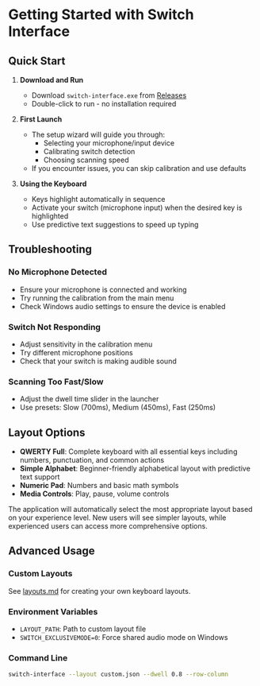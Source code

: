 # Getting Started with Switch Interface

## Quick Start

1. **Download and Run**
   - Download `switch-interface.exe` from [Releases](https://github.com/jblick1327/switch_interface/releases)
   - Double-click to run - no installation required

2. **First Launch**
   - The setup wizard will guide you through:
     - Selecting your microphone/input device
     - Calibrating switch detection
     - Choosing scanning speed
   - If you encounter issues, you can skip calibration and use defaults

3. **Using the Keyboard**
   - Keys highlight automatically in sequence
   - Activate your switch (microphone input) when the desired key is highlighted
   - Use predictive text suggestions to speed up typing

## Troubleshooting

### No Microphone Detected
- Ensure your microphone is connected and working
- Try running the calibration from the main menu
- Check Windows audio settings to ensure the device is enabled

### Switch Not Responding
- Adjust sensitivity in the calibration menu
- Try different microphone positions
- Check that your switch is making audible sound

### Scanning Too Fast/Slow
- Adjust the dwell time slider in the launcher
- Use presets: Slow (700ms), Medium (450ms), Fast (250ms)

## Layout Options

- **QWERTY Full**: Complete keyboard with all essential keys including numbers, punctuation, and common actions
- **Simple Alphabet**: Beginner-friendly alphabetical layout with predictive text support
- **Numeric Pad**: Numbers and basic math symbols
- **Media Controls**: Play, pause, volume controls

The application will automatically select the most appropriate layout based on your experience level. New users will see simpler layouts, while experienced users can access more comprehensive options.

## Advanced Usage

### Custom Layouts
See [layouts.md](layouts.md) for creating your own keyboard layouts.

### Environment Variables
- `LAYOUT_PATH`: Path to custom layout file
- `SWITCH_EXCLUSIVEMODE=0`: Force shared audio mode on Windows

### Command Line
```bash
switch-interface --layout custom.json --dwell 0.8 --row-column
```